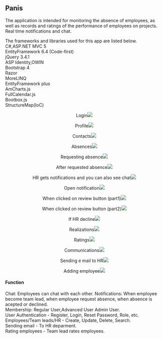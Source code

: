 ## Panis
The application is intended for monitoring the absence of employees, as well as records and ratings of the performance of employees on projects. Real time notifications and chat.</br>


The frameworks and libraries used for this app are listed below.
<br />
C#,ASP.NET MVC 5</br>
EntityFramework 6.4 (Code-first)</br>
jQuery 3.4.1</br>
ASP Identity,OWIN</br>
Bootstrap 4</br>
Razor</br>
MoreLINQ</br>
EntityFramework plus </br>
AmCharts.js</br>
FullCalendar.js</br>
Bootbox.js</br>
StructureMap(IoC)</br>
<p align="center">Login<img src="https://scontent.fbeg2-1.fna.fbcdn.net/v/t1.0-9/117878963_2650856325165983_4578639210605453630_o.jpg?_nc_cat=104&_nc_sid=8024bb&_nc_ohc=tDqqPdfMPaoAX8E4DVS&_nc_ht=scontent.fbeg2-1.fna&oh=5fb3f5ea7ec9668d651703838b21ecae&oe=5F60E593" > 
</br>
<p align="center">Profile<img src="https://scontent.fbeg2-1.fna.fbcdn.net/v/t1.0-9/118138381_2650856441832638_616240182920384973_o.jpg?_nc_cat=102&_nc_sid=8024bb&_nc_ohc=-4wRi6dvhcUAX-asbNp&_nc_ht=scontent.fbeg2-1.fna&oh=91bb8609b355d42bb0753bce04baca1e&oe=5F6336C9" > 
  </br>
  <p align="center">Contacts<img src="https://scontent.fbeg2-1.fna.fbcdn.net/v/t1.0-9/118173344_2650856451832637_7221412743386090281_o.jpg?_nc_cat=105&_nc_sid=8024bb&_nc_ohc=NbuK9ODvIPYAX_mxl7I&_nc_ht=scontent.fbeg2-1.fna&oh=8b63592b0a38ad17dbe497f0da63a547&oe=5F6290F9" > 
 <p align="center">Absences<img src="https://scontent.fbeg2-1.fna.fbcdn.net/v/t1.0-9/118006598_2650856391832643_4620796719170084513_o.jpg?_nc_cat=102&_nc_sid=8024bb&_nc_ohc=yHtX6QCwvS0AX8ILk3P&_nc_ht=scontent.fbeg2-1.fna&oh=3951bb2cac8242077d10f834f6b4c2a9&oe=5F609836" > 
</br>
   <p align="center">Requesting absence<img src="https://scontent.fbeg2-1.fna.fbcdn.net/v/t1.0-9/117922451_2650866928498256_2799639970096763973_o.jpg?_nc_cat=101&_nc_sid=8024bb&_nc_ohc=lYF_IbAsoxkAX_qbmgu&_nc_ht=scontent.fbeg2-1.fna&oh=18108c51e97b0d7b1a0cc504db76e721&oe=5F608280"> 
  </br>
   <p align="center">After requested absence<img src="https://scontent.fbeg2-1.fna.fbcdn.net/v/t1.0-9/117950638_2650866931831589_3334825783296158480_o.jpg?_nc_cat=103&_nc_sid=8024bb&_nc_ohc=CtZiHdgVoWEAX8cQJzW&_nc_ht=scontent.fbeg2-1.fna&oh=4294d05b4158894700df5077c1eb4247&oe=5F636570" > 
  </br>
<p align="center">HR gets notifications and you can also see chat<img src="https://scontent.fbeg2-1.fna.fbcdn.net/v/t1.0-9/118161435_2650866971831585_7925088046672913751_o.jpg?_nc_cat=103&_nc_sid=8024bb&_nc_ohc=U7u8Mh6vo3cAX-RWKLD&_nc_ht=scontent.fbeg2-1.fna&oh=d84c60a9cb3765cc3bcada345bc9cade&oe=5F630476"> 
</br>
<p align="center">Open notification<img src="https://scontent.fbeg2-1.fna.fbcdn.net/v/t1.0-9/117973449_2650868671831415_7502703271799680985_o.jpg?_nc_cat=104&_nc_sid=8024bb&_nc_ohc=yRhVYmYU1nEAX_pJlf5&_nc_ht=scontent.fbeg2-1.fna&oh=71c7d06259eecfffb9ec94ea765118bf&oe=5F61B6B5"> 
  </br>
  <p align="center">When clicked on review button (part1)<img src="https://scontent.fbeg2-1.fna.fbcdn.net/v/t1.0-9/117907614_2650868818498067_3177991895345124585_o.jpg?_nc_cat=111&_nc_sid=8024bb&_nc_ohc=tBSl6erB0vsAX_gp-sd&_nc_ht=scontent.fbeg2-1.fna&oh=214c09bddd98970ce569bc4c714fa1f6&oe=5F637CA6"> 
  </br>
  <p align="center">When clicked on review button (part2)<img src="hhttps://scontent.fbeg2-1.fna.fbcdn.net/v/t1.0-9/117948026_2650868678498081_5769563585486023615_o.jpg?_nc_cat=107&_nc_sid=8024bb&_nc_ohc=asxwupOEFD4AX8qCaYz&_nc_ht=scontent.fbeg2-1.fna&oh=eb62f193c0a6db7fe4f3ccb8eea8f49e&oe=5F608CCB"> 
   </br>
  <p align="center">If HR decline<img src="https://scontent.fbeg2-1.fna.fbcdn.net/v/t1.0-9/118040480_2650856098499339_1132242229683757367_o.jpg?_nc_cat=100&_nc_sid=8024bb&_nc_ohc=Vgi1aj_ClZkAX86jYIC&_nc_ht=scontent.fbeg2-1.fna&oh=2260b1373354522875d8469c082243b3&oe=5F61BEF3"> 
   </br>
  <p align="center">Realizations<img src="https://scontent.fbeg2-1.fna.fbcdn.net/v/t1.0-9/118047953_2650856365165979_4490265461841395104_o.jpg?_nc_cat=106&_nc_sid=8024bb&_nc_ohc=RM-vBmbKnDQAX_659lc&_nc_ht=scontent.fbeg2-1.fna&oh=dbbfa9bd92d11e723daa16c673a2ec5e&oe=5F5FFF35"> 
   </br>
  <p align="center">Ratings<img src="https://scontent.fbeg2-1.fna.fbcdn.net/v/t1.0-9/118193284_2650856321832650_152369398997279185_o.jpg?_nc_cat=111&_nc_sid=8024bb&_nc_ohc=LrE2mb_9QX4AX8DFIEn&_nc_ht=scontent.fbeg2-1.fna&oh=c71ede92e960d2a7aa4b7f6c7214533c&oe=5F61C82C"> 
   </br>
  <p align="center">Communications<img src="https://scontent.fbeg2-1.fna.fbcdn.net/v/t1.0-9/117904555_2650856341832648_2798641853530787645_o.jpg?_nc_cat=102&_nc_sid=8024bb&_nc_ohc=_L34vgBFyEEAX9LcvO7&_nc_ht=scontent.fbeg2-1.fna&oh=8b26831ed69811bd0d616c9513d111a1&oe=5F60DE17"> 
   </br>
  <p align="center">Sending e mail to HR<img src="https://scontent.fbeg2-1.fna.fbcdn.net/v/t1.0-9/118058081_2650856288499320_3013418376451766209_o.jpg?_nc_cat=102&_nc_sid=8024bb&_nc_ohc=d5VB6TsN2AoAX-JbBTC&_nc_ht=scontent.fbeg2-1.fna&oh=3d870af17374bc22406768036b8187b1&oe=5F622255"> 
  
  </br>
  <p align="center">Adding employee<img src="https://scontent.fbeg2-1.fna.fbcdn.net/v/t1.0-9/117933326_2650856095166006_7061594307759032459_o.jpg?_nc_cat=111&_nc_sid=8024bb&_nc_ohc=51diK5fJhL4AX8XOiNe&_nc_ht=scontent.fbeg2-1.fna&oh=c73b4e99628cfa3496e88b6f69f50294&oe=5F600BB6"> 
 

<h4 align="center>>And much more</h4>

  
  

## Function

Chat: Employees can chat with each other.
Notifications: When employee become team lead, when employee request absence, when absence is acepted or declined.<br/>
Membership: Regular User,Advanced User Admin User.<br />
User Authentication - Register, Login,  Reset Password, Role, etc.<br />
Employees/Team leads/HR - Create, Update, Delete, Search.<br />
Sending email - To HR deparment.<br />
Rating employees - Team lead rates employees.<br />




